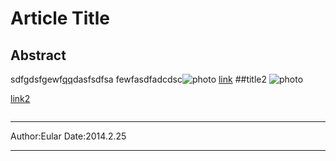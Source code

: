Article Title
=============
Abstract
--------

sdfgdsfgewf[qq](http://paiplace.5gbfree.com/)dasfsdfsa
fewfasdfadcdsc![photo](http://paiplace.5gbfree.com/wechat/img/xiaou.jpg)
[link](http://paiplace.5gbfree.com/)
##title2
![photo](http://paiplace.5gbfree.com/wechat/img/xiaou.jpg)

[link2](http://paiplace.5gbfree.com/)

<pre></pre>
<code></code>

<hr>
Author:Eular
Date:2014.2.25
<hr>